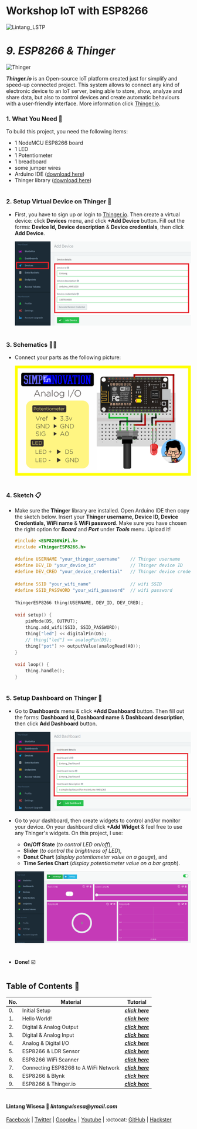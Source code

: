 # **Workshop IoT with ESP8266**

![Lintang_LSTP](https://3.bp.blogspot.com/-8QBGUwbf2FA/WvvQN_M9L4I/AAAAAAAAEHk/QGSQSxcFuioZCIhcIpBkBtdzK4JKbmJawCLcBGAs/s400/default.png)

# *__9. ESP8266 & Thinger__*

![Thinger](https://www.thinger.io/wp-content/uploads/2015/03/platform_logo.png)

_**Thinger.io**_ is an Open-source IoT platform created just for simplify and speed-up connected project. This system allows to connect any kind of electronic device to an IoT server, being able to store, show, analyze and share data, but also to control devices and create automatic behaviours with a user-friendly interface. More information click [Thinger.io](https://thinger.io/). 

### **1. What You Need** :gift:

To build this project, you need the following items:
- 1 NodeMCU ESP8266 board
- 1 LED
- 1 Potentiometer
- 1 breadboard
- some jumper wires
- Arduino IDE ([download here](https://www.arduino.cc/en/Main/Software))
- Thinger library ([download here](https://github.com/thinger-io/Arduino-Library))

#

### **2. Setup Virtual Device on Thinger** :iphone:

- First, you have to sign up or login to [Thinger.io](https://thinger.io/). Then create a virtual device: click __Devices__ menu, and click __+Add Device__ button. Fill out the forms: __Device Id, Device description__ & __Device credentials__, then click __Add Device__.
  
  ![Setup_Thinger_Device](https://raw.githubusercontent.com/LintangWisesa/Arduino_MKR1000_Thinger/master/img/1_Setup_Thinger_Device.png)

#

### **3. Schematics** :wrench::hammer:

- Connect your parts as the following picture:

  ![schematics](https://raw.githubusercontent.com/LintangWisesa/LSTP-Workshop-IoT-ESP8266/master/4_Digital_Analog_Input_Output/4_Analog_InOut.png)

#

### **4. Sketch** :clipboard:
 
- Make sure the **Thinger** library are installed. Open Arduino IDE then copy the sketch below. Insert your __Thinger username, Device ID, Device Credentials, WiFi name__ & __WiFi password__. Make sure you have chosen the right option for **_Board_** and **_Port_** under **_Tools_** menu. Upload it!

    ```c++
    #include <ESP8266WiFi.h>
    #include <ThingerESP8266.h>

    #define USERNAME "your_thinger_username"    // Thinger username
    #define DEV_ID "your_device_id"             // Thinger device ID
    #define DEV_CRED "your_device_credential"   // Thinger device credential

    #define SSID "your_wifi_name"               // wifi SSID
    #define SSID_PASSWORD "your_wifi_password"  // wifi password

    ThingerESP8266 thing(USERNAME, DEV_ID, DEV_CRED);

    void setup() {
        pinMode(D5, OUTPUT);
        thing.add_wifi(SSID, SSID_PASSWORD);
        thing["led"] << digitalPin(D5);
        // thing["led"] << analogPin(D5);
        thing["pot"] >> outputValue(analogRead(A0));
    }

    void loop() {
        thing.handle();
    }
    ```

#

### **5. Setup Dashboard on Thinger** :iphone:

- Go to __Dashboards__ menu & click __+Add Dashboard__ button. Then fill out the forms: __Dashboard Id, Dashboard name__ & __Dashboard description__, then click **Add Dashboard** button.
  
  ![Setup_Thinger_Dashboard](https://raw.githubusercontent.com/LintangWisesa/Arduino_MKR1000_Thinger/master/img/2_Setup_Thinger_Dashboard.png)

- Go to your dashboard, then create widgets to control and/or monitor your device. On your dashboard click __+Add Widget__ & feel free to use any Thinger's widgets. On this project, I use:
  - __On/Off State__ (_to control LED on/off_),
  - __Slider__ (_to control the brightness of LED_),
  - __Donut Chart__ (_display potentiometer value on a gauge_), and
  - __Time Series Chart__ (_display potentiometer value on a bar graph_). 

  ![Setup_Thinger_Dashboard](https://raw.githubusercontent.com/LintangWisesa/Arduino_MKR1000_Thinger/master/img/3_Setup_Thinger_Widget.png)

#

  - __Done!__ :ballot_box_with_check:

#

## **Table of Contents :memo:**

  No.|Material|Tutorial
  -----|-----|-----
  0.|Initial Setup|*__[click here](https://github.com/LintangWisesa/LSTP-Workshop-IoT-ESP8266/tree/master/0_Setup)__*
  1.|Hello World!|_**[click here](https://github.com/LintangWisesa/LSTP-Workshop-IoT-ESP8266/tree/master/1_Hello_World)**_
  2.|Digital & Analog Output|_**[click here](https://github.com/LintangWisesa/LSTP-Workshop-IoT-ESP8266/tree/master/2_Digital_Analog_Output)**_
  3.|Digital & Analog Input|_**[click here](https://github.com/LintangWisesa/LSTP-Workshop-IoT-ESP8266/tree/master/3_Digital_Analog_Input)**_
  4.|Analog & Digital I/O|_**[click here](https://github.com/LintangWisesa/LSTP-Workshop-IoT-ESP8266/tree/master/4_Digital_Analog_Input_Output)**_
  5.|ESP8266 & LDR Sensor|_**[click here]()**_
  6.|ESP8266 WiFi Scanner|_**[click here]()**_
  7.|Connecting ESP8266 to A WiFi Network|_**[click here]()**_
  8.|ESP8266 & Blynk|_**[click here]()**_
  9.|ESP8266 & Thinger.io|_**[click here]()**_

#

#### Lintang Wisesa :love_letter: _lintangwisesa@ymail.com_

[Facebook](https://www.facebook.com/lintangbagus) | 
[Twitter](https://twitter.com/Lintang_Wisesa) |
[Google+](https://plus.google.com/u/0/+LintangWisesa1) |
[Youtube](https://www.youtube.com/user/lintangbagus) | 
:octocat: [GitHub](https://github.com/LintangWisesa) |
[Hackster](https://www.hackster.io/lintangwisesa)
